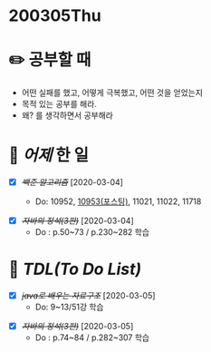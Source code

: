 # 200305Thu

# :pencil2: 공부할 때

- 어떤 실패를 했고, 어떻게 극복했고, 어떤 것을 얻었는지
- 목적 있는 공부를 해라.
- 왜? 를 생각하면서 공부해라

<!-- # 🌞 오늘의 _명언_ -->

# 📅 _어제_ 한 일

- [x] ~~_*백준 알고리즘*_~~ [2020-03-04]

  - Do: 10952, [10953(포스팅)](https://github.com/DevLimK1/Algorithm/blob/master/baekjoon/boj.kr_10953.md), 11021, 11022, 11718

* [x] ~~_자바의 정석(3판)_~~ [2020-03-04]
  - Do : p.50~73 / p.230~282 학습

# :memo: _TDL(To Do List)_

<!-- ❌🔺❎🔼 -->

<!-- **G**:Goal(목표)<br> -->
<!-- **D**:Do(했음)-->

- [x] ~~_java로 배우는 자료구조_~~ [2020-03-05]
  - Do: 9~13/51강 학습

* [x] ~~_*자바의 정석(3판)*_~~ [2020-03-05]
  - Do : p.74~84 / p.282~307 학습

<!-- # 📚 _TIL(Today I Learned)_ -->

<!-- [TIL- javaAlgo posting](https://github.com/DevLimK1/TIL/blob/master/Algorithm/javaAlgo-TIL.md) -->

<!-- # 📖 _독서_ 마라톤 -->

<!-- - [x] ~~_[이펙티브자바(3판)\_조슈아 블로크](https://github.com/DevLimK1/TIL/blob/master/%EB%8F%85%EC%84%9C%EB%A7%88%EB%9D%BC%ED%86%A4/%EC%9D%B4%ED%8E%99%ED%8B%B0%EB%B8%8C%EC%9E%90%EB%B0%943-E.md)_~~ [2020-01-18]
  - 읽은 page: p.23~39 / p.482 -->

<!-- - [x] ~~_*'자바성능튜닝이야기'*_~~ [2020-02-15]
  - p.57~132 -->

<!-- - [x] ~~_'CODE'_~~ [2020-01-11]
  - p.115~143 -->

<!-- # 💪 개발자라면 _운동_ 은 필수! -->

<!-- - [x] ~~_*헬스499일차 in 면목2동헬스장 07:30~09:00*_~~ [2020-02-14] -->

<!-- # :newspaper: 오늘 읽은 _it 개발, 기술 관련 기사, 블로그_ -->

<!-- # :disappointed: 오늘 _아쉬웠던 점_.. -->

<!-- - 노트북 수리 및 교체로 인하여 공부에 많은 시간을 할애하지 못함..ㅠㅠ -->

<!-- # 📅 _내일_ 할 일 -->

<!-- # 🛌 오늘 하루 _마무리_ 하며.. -->
